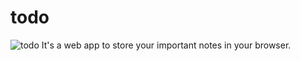 # todo
![todo](https://github.com/aakashsaini09/todo/assets/121600651/8c846797-3533-42a1-a7ce-c161076c5dc7)
It's a web app to store your important notes in your browser. 
